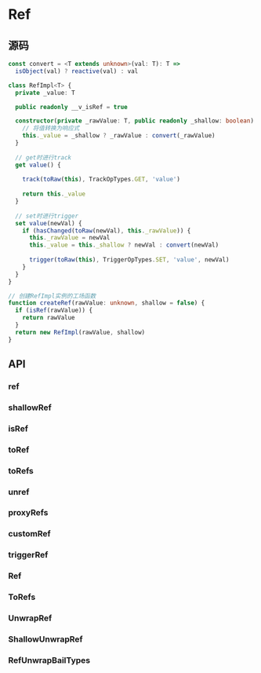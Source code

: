 # Ref

## 源码

```typescript
const convert = <T extends unknown>(val: T): T =>
  isObject(val) ? reactive(val) : val

class RefImpl<T> {
  private _value: T

  public readonly __v_isRef = true

  constructor(private _rawValue: T, public readonly _shallow: boolean) {
    // 将值转换为响应式
    this._value = _shallow ? _rawValue : convert(_rawValue)
  }
    
  // get时进行track
  get value() {
      
    track(toRaw(this), TrackOpTypes.GET, 'value')
      
    return this._value
  }
    
  // set时进行trigger
  set value(newVal) {
    if (hasChanged(toRaw(newVal), this._rawValue)) {
      this._rawValue = newVal
      this._value = this._shallow ? newVal : convert(newVal)
        
      trigger(toRaw(this), TriggerOpTypes.SET, 'value', newVal)
    }
  }
}

// 创建RefImpl实例的工场函数
function createRef(rawValue: unknown, shallow = false) {
  if (isRef(rawValue)) {
    return rawValue
  }
  return new RefImpl(rawValue, shallow)
}
```



## API

### ref

### shallowRef

### isRef

### toRef

### toRefs

### unref

### proxyRefs

### customRef

### triggerRef

### Ref

### ToRefs

### UnwrapRef

### ShallowUnwrapRef

### RefUnwrapBailTypes